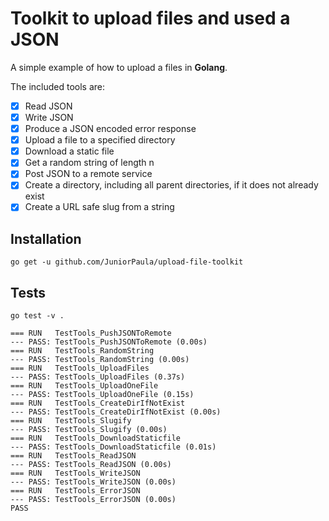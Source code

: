 # Toolkit to upload files and used a JSON

A simple example of how to upload a files in **Golang**.

The included tools are:

- [X] Read JSON
- [X] Write JSON
- [X] Produce a JSON encoded error response
- [X] Upload a file to a specified directory
- [X] Download a static file
- [X] Get a random string of length n
- [X] Post JSON to a remote service 
- [X] Create a directory, including all parent directories, if it does not already exist
- [X] Create a URL safe slug from a string

## Installation

`go get -u github.com/JuniorPaula/upload-file-toolkit`

## Tests
```golang 
go test -v .
```

```golang
=== RUN   TestTools_PushJSONToRemote
--- PASS: TestTools_PushJSONToRemote (0.00s)
=== RUN   TestTools_RandomString
--- PASS: TestTools_RandomString (0.00s)
=== RUN   TestTools_UploadFiles
--- PASS: TestTools_UploadFiles (0.37s)
=== RUN   TestTools_UploadOneFile
--- PASS: TestTools_UploadOneFile (0.15s)
=== RUN   TestTools_CreateDirIfNotExist
--- PASS: TestTools_CreateDirIfNotExist (0.00s)
=== RUN   TestTools_Slugify
--- PASS: TestTools_Slugify (0.00s)
=== RUN   TestTools_DownloadStaticfile
--- PASS: TestTools_DownloadStaticfile (0.01s)
=== RUN   TestTools_ReadJSON
--- PASS: TestTools_ReadJSON (0.00s)
=== RUN   TestTools_WriteJSON
--- PASS: TestTools_WriteJSON (0.00s)
=== RUN   TestTools_ErrorJSON
--- PASS: TestTools_ErrorJSON (0.00s)
PASS
```